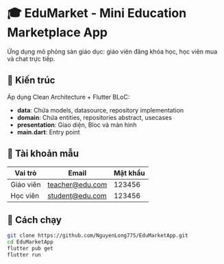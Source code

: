 # 🎓 EduMarket - Mini Education Marketplace App

Ứng dụng mô phỏng sàn giáo dục: giáo viên đăng khóa học, học viên mua và chat trực tiếp.

## 🧱 Kiến trúc
Áp dụng Clean Architecture + Flutter BLoC:
- **data**: Chứa models, datasource, repository implementation
- **domain**: Chứa entities, repositories abstract, usecases
- **presentation**: Giao diện, Bloc và màn hình
- **main.dart**: Entry point

## 👤 Tài khoản mẫu
| Vai trò | Email | Mật khẩu |
|----------|--------|-----------|
| Giáo viên | teacher@edu.com | 123456 |
| Học viên | student@edu.com | 123456 |

## 🚀 Cách chạy
```bash
git clone https://github.com/NguyenLong775/EduMarketApp.git
cd EduMarketApp
flutter pub get
flutter run
